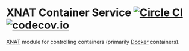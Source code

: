 # XNAT Container Service [![Circle CI](https://circleci.com/gh/NrgXnat/container-service.svg?style=svg)](https://circleci.com/gh/NrgXnat/container-service) [![codecov.io](https://codecov.io/github/NrgXnat/container-service/coverage.svg?branch=master)](https://codecov.io/github/NrgXnat/container-service?branch=master)

[XNAT](http://www.xnat.org/) module for controlling containers (primarily [Docker](https://www.docker.com/) containers).
